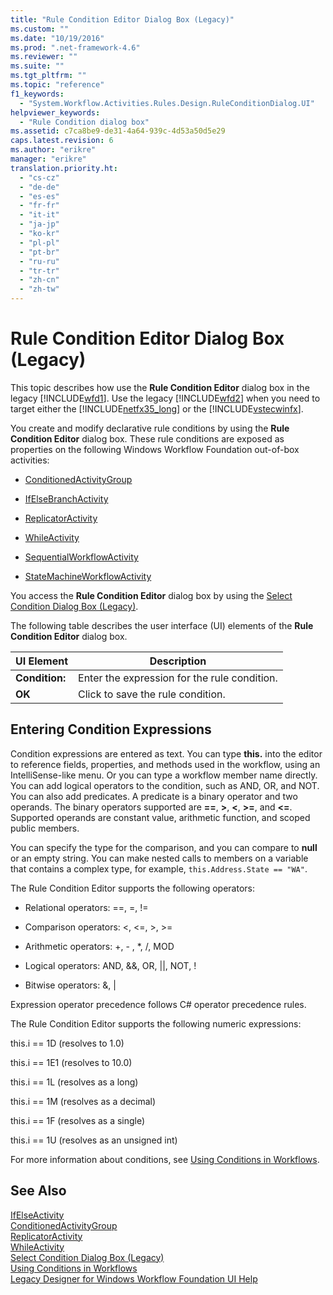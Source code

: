 ```yaml
---
title: "Rule Condition Editor Dialog Box (Legacy)"
ms.custom: ""
ms.date: "10/19/2016"
ms.prod: ".net-framework-4.6"
ms.reviewer: ""
ms.suite: ""
ms.tgt_pltfrm: ""
ms.topic: "reference"
f1_keywords: 
  - "System.Workflow.Activities.Rules.Design.RuleConditionDialog.UI"
helpviewer_keywords: 
  - "Rule Condition dialog box"
ms.assetid: c7ca8be9-de31-4a64-939c-4d53a50d5e29
caps.latest.revision: 6
ms.author: "erikre"
manager: "erikre"
translation.priority.ht: 
  - "cs-cz"
  - "de-de"
  - "es-es"
  - "fr-fr"
  - "it-it"
  - "ja-jp"
  - "ko-kr"
  - "pl-pl"
  - "pt-br"
  - "ru-ru"
  - "tr-tr"
  - "zh-cn"
  - "zh-tw"
---
```

# Rule Condition Editor Dialog Box (Legacy)
This topic describes how use the **Rule Condition Editor** dialog box in the legacy [!INCLUDE[wfd1](../workflow-designer/includes/wfd1_md.md)]. Use the legacy [!INCLUDE[wfd2](../workflow-designer/includes/wfd2_md.md)] when you need to target either the [!INCLUDE[netfx35_long](../workflow-designer/includes/netfx35_long_md.md)] or the [!INCLUDE[vstecwinfx](../workflow-designer/includes/vstecwinfx_md.md)].  
  
 You create and modify declarative rule conditions by using the **Rule Condition Editor** dialog box. These rule conditions are exposed as properties on the following Windows Workflow Foundation out-of-box activities:  
  
-   [ConditionedActivityGroup](http://go.microsoft.com/fwlink?LinkID=65017)  
  
-   [IfElseBranchActivity](http://go.microsoft.com/fwlink?LinkID=65034)  
  
-   [ReplicatorActivity](http://go.microsoft.com/fwlink?LinkID=65039)  
  
-   [WhileActivity](http://go.microsoft.com/fwlink?LinkID=65049)  
  
-   [SequentialWorkflowActivity](http://go.microsoft.com/fwlink?LinkID=65040)  
  
-   [StateMachineWorkflowActivity](http://go.microsoft.com/fwlink?LinkID=65045)  
  
 You access the **Rule Condition Editor** dialog box by using the [Select Condition Dialog Box (Legacy)](../workflow-designer/select-condition-dialog-box--legacy-.md).  
  
 The following table describes the user interface (UI) elements of the **Rule Condition Editor** dialog box.  
  
|UI Element|Description|  
|----------------|-----------------|  
|**Condition:**|Enter the expression for the rule condition.|  
|**OK**|Click to save the rule condition.|  
  
## Entering Condition Expressions  
 Condition expressions are entered as text. You can type **this.** into the editor to reference fields, properties, and methods used in the workflow, using an IntelliSense-like menu. Or you can type a workflow member name directly. You can add logical operators to the condition, such as AND, OR, and NOT. You can also add predicates. A predicate is a binary operator and two operands. The binary operators supported are **==**, **>**, **\<**, **>=**, and **<=**. Supported operands are constant value, arithmetic function, and scoped public members.  
  
 You can specify the type for the comparison, and you can compare to **null** or an empty string. You can make nested calls to members on a variable that contains a complex type, for example, `this.Address.State == "WA"`.  
  
 The Rule Condition Editor supports the following operators:  
  
-   Relational operators: ==, =, !=  
  
-   Comparison operators: <, \<=, >, >=  
  
-   Arithmetic operators: +, - , *, /, MOD  
  
-   Logical operators: AND, &&, OR, &#124;&#124;, NOT, !  
  
-   Bitwise operators: &, &#124;  
  
 Expression operator precedence follows C# operator precedence rules.  
  
 The Rule Condition Editor supports the following numeric expressions:  
  
 this.i == 1D (resolves to 1.0)  
  
 this.i == 1E1 (resolves to 10.0)  
  
 this.i == 1L (resolves as a long)  
  
 this.i == 1M (resolves as a decimal)  
  
 this.i == 1F (resolves as a single)  
  
 this.i == 1U (resolves as an unsigned int)  
  
 For more information about conditions, see [Using Conditions in Workflows](http://go.microsoft.com/fwlink?LinkID=65009).  
  
## See Also  
 [IfElseActivity](http://go.microsoft.com/fwlink?LinkID=65033)   
 [ConditionedActivityGroup](http://go.microsoft.com/fwlink?LinkID=65017)   
 [ReplicatorActivity](http://go.microsoft.com/fwlink?LinkID=65039)   
 [WhileActivity](http://go.microsoft.com/fwlink?LinkID=65049)   
 [Select Condition Dialog Box (Legacy)](../workflow-designer/select-condition-dialog-box--legacy-.md)   
 [Using Conditions in Workflows](http://go.microsoft.com/fwlink?LinkID=65009)   
 [Legacy Designer for Windows Workflow Foundation UI Help](../workflow-designer/legacy-designer-for-windows-workflow-foundation-ui-help.md)
